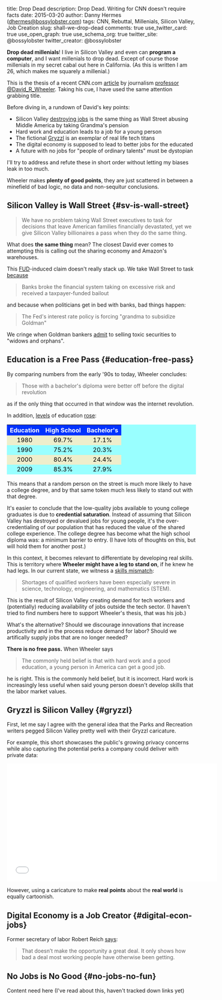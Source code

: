 title: Drop Dead
description: Drop Dead. Writing for CNN doesn't require facts
date: 2015-03-20
author: Danny Hermes (dhermes@bossylobster.com)
tags: CNN, Rebuttal, Millenials, Silicon Valley, Job Creation
slug: shall-we-drop-dead
comments: true
use_twitter_card: true
use_open_graph: true
use_schema_org: true
twitter_site: @bossylobster
twitter_creator: @bossylobster

**Drop dead millenials**! I live in Silicon Valley and even can **program a
computer**, and I want millenials to drop dead. Except of course those
millenials in my secret cabal out here in California. (As this is written
I am 26, which makes me squarely a millenial.)

This is the thesis of a recent CNN.com [article][1] by journalism
[professor][5] [@David_R_Wheeler][2]. Taking his cue, I have used the same
attention grabbing title.

Before diving in, a rundown of David's key points:

- Silicon Valley [destroying jobs][6] is the same thing as Wall Street
  abusing Middle America by taking Grandma's pension
- Hard work and education leads to a job for a young person
- The fictional [Gryzzl][3] is an exemplar of real life tech titans
- The digital economy is supposed to lead to better jobs for the
  educated
- A future with no jobs for "people of ordinary talents" must be dystopian

I'll try to address and refute these in short order without letting my
biases leak in too much.

Wheeler makes **plenty of good points**, they are just scattered in between
a minefield of bad logic, no data and non-sequitur conclusions.

## Silicon Valley is Wall Street {#sv-is-wall-street}

> We have no problem taking Wall Street executives to task for decisions
> that leave American families financially devastated, yet we give Silicon
> Valley billionaires a pass when they do the same thing.

What does **the same thing** mean? The closest David ever comes to
attempting this is calling out the sharing economy and Amazon's
warehouses.

This [FUD][8]-induced claim doesn't really stack up. We take Wall Street
to task [because][9]

> Banks broke the financial system taking on excessive risk and received a
> taxpayer-funded bailout

and because when politicians get in bed with banks, bad things happen:

> The Fed's interest rate policy is forcing "grandma to subsidize Goldman"

We cringe when Goldman bankers [admit][10] to selling toxic securities to
"widows and orphans".

## Education is a Free Pass {#education-free-pass}

By comparing numbers from the early '90s to today, Wheeler concludes:

> Those with a bachelor's diploma were better off before the
> digital revolution

as if the only thing that occurred in that window was the internet revolution.

<style type="text/css">
.nobrtable br { display: none }
.nobrtable tr {text-align: center;}
.nobrtable tr.alt td {background-color: #eeeecc; color: black;}
.nobrtable td {text-align: center;}
.nobrtable caption {caption-side:bottom;}
table.blog {
  background-color: #99ffff;
  border-collapse: collapse;
  color: black;
  margin-left: auto;
  margin-right: auto;
  width: 100%px;
  bordercolor: #0033FF;
  border-spacing: 0px;
  border-collapse: separate;
  border: 2px;
}
div.blog {
  margin-left: auto;
  margin-right: auto;
  text-align: center;
}
tr.header {
  background-color: #0033ff;
  color: white;
  padding-bottom: 4px;
  padding-top: 5px;
}
td th {padding: 10px;}
</style>

In addition, [levels][11] of education [rose][12]:

<div class="blog">
  <div class="nobrtable">
    <table class="blog">
    <tbody>
      <tr class="header">
        <th>Education</th>
        <th>High School</th>
        <th>Bachelor's</th>
      </tr>
      <tr class="alt">
        <td>1980</td>
        <td align="right">69.7%</td>
        <td align="right">17.1%</td>
      </tr>
      <tr>
        <td>1990</td>
        <td align="right">75.2%</td>
        <td align="right">20.3%</td>
      </tr>
      <tr class="alt">
        <td>2000</td>
        <td align="right">80.4%</td>
        <td align="right">24.4%</td>
      </tr>
      <tr>
        <td>2009</td>
        <td align="right">85.3%</td>
        <td align="right">27.9%</td>
      </tr>
    </tbody>
    </table>
  </div>
</div>

This means that a random person on the street is much more likely
to have a college degree, and by that same token much less likely
to stand out with that degree.

It's easier to conclude that the low-quality jobs available to
young college graduates is due to **credential saturation**. Instead
of assuming that Silicon Valley has destroyed or devalued jobs for
young people, it's the over-credentialing of our population that
has reduced the value of the shared college experience. The college degree
has become what the high school diploma was: a minimum barrier to
entry. (I have lots of thoughts on this, but will hold them for
another post.)

In this context, it becomes relevant to differentiate by developing
real skills. This is territory where **Wheeler might have a leg to
stand on**, if he knew he had legs. In our current state, we witness
a [skills mismatch][13]:

> Shortages of qualified workers have been especially severe in science,
> technology, engineering, and mathematics (STEM).

This is the result of Silicon Valley creating demand for tech workers
and (potentially) reducing availability of jobs outside the tech sector.
(I haven't tried to find numbers here to support Wheeler's thesis, that
was his job.)

What's the alternative? Should we discourage innovations that increase
productivity and in the process reduce demand for labor? Should we artifically
supply jobs that are no longer needed?

**There is no free pass.** When Wheeler says

> The commonly held belief is that with hard work and a good education, a
> young person in America can get a good job.

he is right. This is the commonly held belief, but it is incorrect. Hard work
is increasingly less useful when said young person doesn't develop skills
that the labor market values.

## Gryzzl is Silicon Valley {#gryzzl}

First, let me say I agree with the general idea that the Parks and
Recreation writers pegged Silicon Valley pretty well with their
Gryzzl caricature.

For example, this short showcases the public's growing privacy concerns
while also capturing the potential perks a company could deliver with
private data:

<iframe width="560" height="315" src="//www.youtube.com/embed/KX4JErnGUlE?rel=0&amp;controls=0&amp;showinfo=0" frameborder="0" allowfullscreen></iframe>

However, using a caricature to make **real points** about the **real world**
is equally cartoonish.

## Digital Economy is a Job Creator {#digital-econ-jobs}

Former secretary of labor Robert Reich [says][7]:

> That doesn’t make the opportunity a great deal. It only shows how bad a
> deal most working people have otherwise been getting.

## No Jobs is No Good {#no-jobs-no-fun}

Content need here (I've read about this, haven't tracked down links yet)

[1]: http://www.cnn.com/2015/03/18/opinions/wheeler-silicon-valley-jobs
[2]: https://twitter.com/david_r_wheeler
[3]: http://parksandrecreation.wikia.com/wiki/Gryzzl
[5]: http://www.asbury.edu/comarts/faculty-staff/david-wheeler
[6]: http://www.wsj.com/articles/SB10001424053111903480904576512250915629460
[7]: http://robertreich.org/post/109894095095
[8]: http://en.wikipedia.org/wiki/Fear,_uncertainty_and_doubt
[9]: http://www.bankrate.com/financing/cd-rates/forcing-grandma-to-finance-goldman/
[10]: http://www.bloomberg.com/news/articles/2010-04-24/-frankenstein-derivatives-described-in-e-mail-by-goldman-s-fabrice-tourre
[11]: http://www.census.gov/compendia/statab/2012/tables/12s0233.pdf
[12]: http://www.census.gov/hhes/socdemo/education/data/cps/1981/P20-390.pdf
[13]: http://www.economonitor.com/thoughtsacrossatlantic/2014/04/30/skill-mismatches-in-the-u-s-labor-market/
